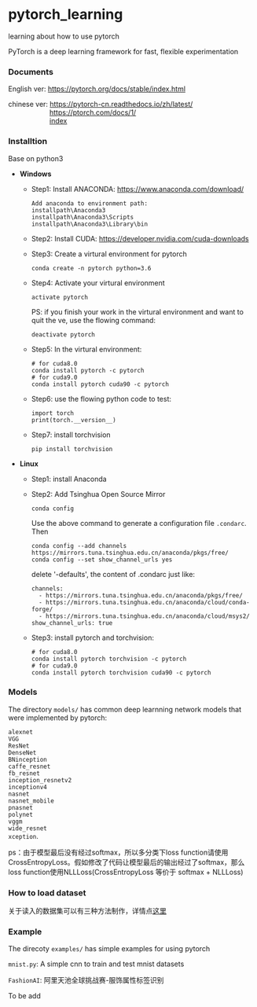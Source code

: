# pytorch_learning
learning about how to use pytorch

PyTorch is a deep learning framework for fast, flexible experimentation

### Documents

English ver:  https://pytorch.org/docs/stable/index.html

chinese ver: https://pytorch-cn.readthedocs.io/zh/latest/ <br>&emsp;&emsp;&emsp;&emsp;&emsp;&emsp;https://ptorch.com/docs/1/<br>&emsp;&emsp;&emsp;&emsp;&emsp;&emsp;[index](docs/index.md)

### Installtion

   Base on python3

* **Windows**

  * Step1: Install ANACONDA: https://www.anaconda.com/download/

    ```shell
    Add anaconda to environment path:
    installpath\Anaconda3
    installpath\Anaconda3\Scripts
    installpath\Anaconda3\Library\bin
    ```

  * Step2: Install CUDA: https://developer.nvidia.com/cuda-downloads

  * Step3: Create a virtural environment for  pytorch

    ```shell
    conda create -n pytorch python=3.6
    ```

  * Step4: Activate your virtural environment

    ```shell
    activate pytorch
    ```

    PS: if you finish your work in the virtural environment and want to quit the ve, use the flowing command:

    ```
    deactivate pytorch
    ```

  * Step5: In the virtural environment:

    ```shell
    # for cuda8.0
    conda install pytorch -c pytorch 
    # for cuda9.0
    conda install pytorch cuda90 -c pytorch 
    ```

  * Step6: use the flowing python code to test:

    ~~~shell
    import torch
    print(torch.__version__)
    ~~~

  * Step7: install torchvision

    ```shell
    pip install torchvision
    ```

* **Linux**

  * Step1: install Anaconda 

  * Step2: Add Tsinghua Open Source Mirror

    ```shell
    conda config
    ```

    Use the above command to generate a configuration file `.condarc`. Then

    ```shell
    conda config --add channels https://mirrors.tuna.tsinghua.edu.cn/anaconda/pkgs/free/
    conda config --set show_channel_urls yes
    ```

    delete '-defaults', the content of .condarc just like:

    ```shell
    channels:
      - https://mirrors.tuna.tsinghua.edu.cn/anaconda/pkgs/free/
      - https://mirrors.tuna.tsinghua.edu.cn/anaconda/cloud/conda-forge/
      - https://mirrors.tuna.tsinghua.edu.cn/anaconda/cloud/msys2/
    show_channel_urls: true
    ```

  * Step3: install pytorch and torchvision:

    ```shell
    # for cuda8.0
    conda install pytorch torchvision -c pytorch
    # for cuda9.0
    conda install pytorch torchvision cuda90 -c pytorch
    ```



### Models

The directory `models/` has common deep learnning network models that were implemented by pytorch:

`alexnet`<br>`VGG`<br>`ResNet`<br> `DenseNet`<br>`BNinception`<br>`caffe_resnet`<br>`fb_resnet`<br>`inception_resnetv2`<br>`inceptionv4`<br>`nasnet`<br>`nasnet_mobile`<br>`pnasnet`<br>`polynet`<br>`vggm`<br>`wide_resnet`<br>`xception`.<br>

ps：由于模型最后没有经过softmax，所以多分类下loss function请使用CrossEntropyLoss。假如修改了代码让模型最后的输出经过了softmax，那么loss function使用NLLLoss(CrossEntropyLoss 等价于 softmax + NLLLoss)



### How to load dataset

关于读入的数据集可以有三种方法制作，详情点[这里](dataset/README.md)



### Example

The direcoty `examples/` has simple examples for using pytorch<br>

`mnist.py`: A simple cnn to train and test mnist datasets<br>

`FashionAI`: 阿里天池全球挑战赛-服饰属性标签识别

To be add